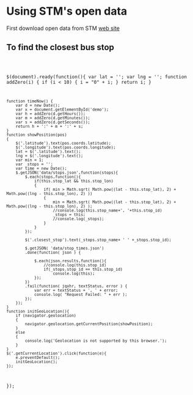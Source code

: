 <h1>Using STM's open data</h1>
<p>First download open data from STM <a href="http://www.stm.info/en/about/developers" target="_blank">web site</a></p>
<h2>To find the closest bus stop</h2>
<code>

$(document).ready(function(){
	var lat = '';
	var lng = '';
	function addZero(i) {
		if (i < 10) {
			i = "0" + i;
		}
		return i;
	}

	function timeNow() {
		var d = new Date();
		var x = document.getElementById('demo');
		var h = addZero(d.getHours());
		var m = addZero(d.getMinutes());
		var s = addZero(d.getSeconds());
		return h + ':' + m + ':' + s;
	}
	function showPosition(pos)
	{
		$('.latitude').text(pos.coords.latitude);
		$('.longitude').text(pos.coords.longitude);
		lat = $('.latitude').text();
		lng = $('.longitude').text();
		var min = 1;
		var _stops = '';
		var time = new Date();
		$.getJSON('data/stops.json',function(stops){
			$.each(stops,function(){
				if(this.stop_lat && this.stop_lon)
				{
					if( min > Math.sqrt( Math.pow((lat - this.stop_lat), 2) + Math.pow((lng - this.stop_lon), 2) ))
					{
						min = Math.sqrt( Math.pow((lat - this.stop_lat), 2) + Math.pow((lng - this.stop_lon), 2) );
						//console.log(this.stop_name+', '+this.stop_id)
						_stops = this;
						//console.log(_stops);
					}
				}
			});
			
			$('.closest_stop').text(_stops.stop_name+ ' ' +_stops.stop_id);
			
			$.getJSON( 'data/stop_times.json')
			.done(function( json ) {
				
				$.each(json.results,function(){
					//console.log(this.stop_id)
					if(_stops.stop_id == this.stop_id)
						console.log(this);
				});
			})
			.fail(function( jqxhr, textStatus, error ) {
				var err = textStatus + ', ' + error;
				console.log( "Request Failed: " + err );
			});
		});
	}
	function initGeoLocation(){
		if (navigator.geolocation) 
		{
			navigator.geolocation.getCurrentPosition(showPosition);
		} 
		else 
		{
			console.log('Geolocation is not supported by this browser.');
		}
	}
	$('.getCurrentLocation').click(function(e){
		e.preventDefault();
		initGeoLocation();
	});
});
</code>
